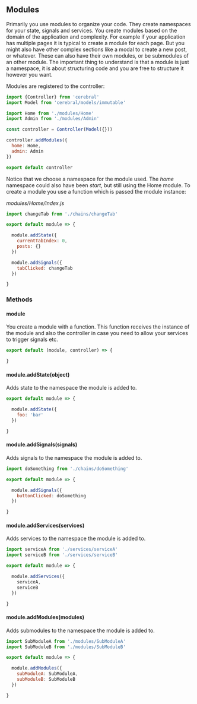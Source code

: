 ## Modules

Primarily you use modules to organize your code. They create namespaces for your state, signals and services. You create modules based on the domain of the application and complexity. For example if your application has multiple pages it is typical to create a module for each page. But you might also have other complex sections like a modal to create a new post, or whatever. These can also have their own modules, or be submodules of an other module. The important thing to understand is that a module is just a namespace, it is about structuring code and you are free to structure it however you want.

Modules are registered to the controller:

```javascript
import {Controller} from 'cerebral'
import Model from 'cerebral/models/immutable'

import Home from './modules/Home'
import Admin from './modules/Admin'

const controller = Controller(Model({}))

controller.addModules({
  home: Home,
  admin: Admin
})

export default controller
```

Notice that we choose a namespace for the module used. The *home* namespace could also have been *start*, but still using the Home module. To create a module you use a function which is passed the module instance:

*modules/Home/index.js*
```javascript
import changeTab from './chains/changeTab'

export default module => {

  module.addState({
    currentTabIndex: 0,
    posts: {}
  })

  module.addSignals({
    tabClicked: changeTab
  })

}
```

### Methods

#### module
You create a module with a function. This function receives the instance of the module and also the controller in case you need to allow your services to trigger signals etc.

```javascript
export default (module, controller) => {

}
```

#### module.addState(object)
Adds state to the namespace the module is added to.

```javascript
export default module => {

  module.addState({
    foo: 'bar'
  })

}
```

#### module.addSignals(signals)
Adds signals to the namespace the module is added to.

```javascript
import doSomething from './chains/doSomething'

export default module => {

  module.addSignals({
    buttonClicked: doSomething
  })

}
```

#### module.addServices(services)
Adds services to the namespace the module is added to.

```javascript
import serviceA from './services/serviceA'
import serviceB from './services/serviceB'

export default module => {

  module.addServices({
    serviceA,
    serviceB
  })

}
```

#### module.addModules(modules)
Adds submodules to the namespace the module is added to.

```javascript
import SubModuleA from './modules/SubModuleA'
import SubModuleB from './modules/SubModuleB'

export default module => {

  module.addModules({
    subModuleA: SubModuleA,
    subModuleB: SubModuleB
  })

}
```
